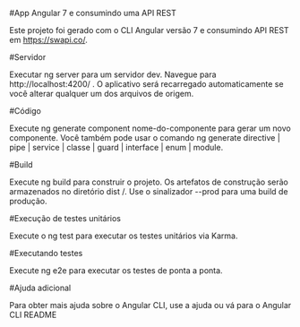 

#App Angular 7 e consumindo uma API REST

Este projeto foi gerado com o CLI Angular versão 7 e consumindo API REST em <a>https://swapi.co/</a>.

#Servidor

Executar ng server para um servidor dev. Navegue para http://localhost:4200/ . O aplicativo será recarregado automaticamente se você alterar qualquer um dos arquivos de origem.

#Código

Execute ng generate component nome-do-componente para gerar um novo componente. Você também pode usar o comando ng generate directive | pipe | service | classe | guard | interface | enum | module.

#Build

Execute ng build para construir o projeto. Os artefatos de construção serão armazenados no diretório dist /. Use o sinalizador --prod para uma build de produção.

#Execução de testes unitários

Execute o ng test para executar os testes unitários via Karma.

#Executando testes

Execute ng e2e para executar os testes de ponta a ponta.

#Ajuda adicional

Para obter mais ajuda sobre o Angular CLI, use a ajuda ou vá para o Angular CLI README